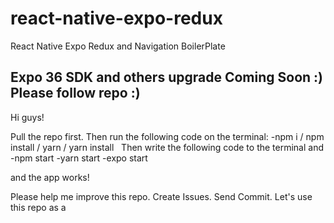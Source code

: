 # react-native-expo-redux
React Native Expo Redux and Navigation BoilerPlate

## Expo 36 SDK and others upgrade Coming Soon :) Please follow repo :)

Hi guys!

Pull the repo first. Then run the following code on the terminal:
-npm i / npm install / yarn / yarn install
 
Then write the following code to the terminal and
-npm start
-yarn start
-expo start

and the app works!

Please help me improve this repo. Create Issues. Send Commit. Let's use this repo as a 
